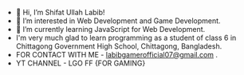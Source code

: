 - 👋 Hi, I’m Shifat Ullah Labib!
- 👀 I’m interested in Web Development and Game Development.
- 🌱 I’m currently learning JavaScript for Web Development.
- I'm very much glad to learn programming as a student of  class 6 in Chittagong Government High School, Chittagong, Bangladesh.
- FOR CONTACT WITH ME - labibgamerofficial07@gmail.com .
- YT CHANNEL - LGO FF {FOR GAMING}

